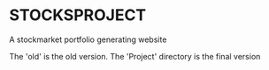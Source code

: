 # STOCKSPROJECT
A stockmarket portfolio generating website

The 'old' is the old version.
The 'Project' directory is the final version
